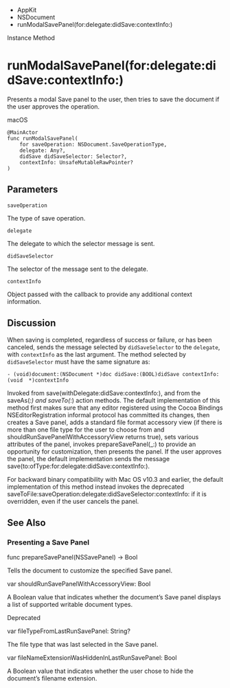 

- AppKit
- NSDocument
-  runModalSavePanel(for:delegate:didSave:contextInfo:) 

Instance Method

# runModalSavePanel(for:delegate:didSave:contextInfo:)

Presents a modal Save panel to the user, then tries to save the document if the user approves the operation.

macOS

``` source
@MainActor
func runModalSavePanel(
    for saveOperation: NSDocument.SaveOperationType,
    delegate: Any?,
    didSave didSaveSelector: Selector?,
    contextInfo: UnsafeMutableRawPointer?
)
```

## Parameters 

`saveOperation`  

The type of save operation.

`delegate`  

The delegate to which the selector message is sent.

`didSaveSelector`  

The selector of the message sent to the delegate.

`contextInfo`  

Object passed with the callback to provide any additional context information.

## Discussion

When saving is completed, regardless of success or failure, or has been canceled, sends the message selected by `didSaveSelector` to the `delegate`, with `contextInfo` as the last argument. The method selected by `didSaveSelector` must have the same signature as:

```
- (void)document:(NSDocument *)doc didSave:(BOOL)didSave contextInfo:(void  *)contextInfo
```

Invoked from save(withDelegate:didSave:contextInfo:), and from the saveAs(_:) and saveTo(_:) action methods. The default implementation of this method first makes sure that any editor registered using the Cocoa Bindings NSEditorRegistration informal protocol has committed its changes, then creates a Save panel, adds a standard file format accessory view (if there is more than one file type for the user to choose from and shouldRunSavePanelWithAccessoryView returns true), sets various attributes of the panel, invokes prepareSavePanel(_:) to provide an opportunity for customization, then presents the panel. If the user approves the panel, the default implementation sends the message save(to:ofType:for:delegate:didSave:contextInfo:).

For backward binary compatibility with Mac OS v10.3 and earlier, the default implementation of this method instead invokes the deprecated saveToFile:saveOperation:delegate:didSaveSelector:contextInfo: if it is overridden, even if the user cancels the panel.

## See Also

### Presenting a Save Panel

func prepareSavePanel(NSSavePanel) -> Bool

Tells the document to customize the specified Save panel.

var shouldRunSavePanelWithAccessoryView: Bool

A Boolean value that indicates whether the document’s Save panel displays a list of supported writable document types.

Deprecated

var fileTypeFromLastRunSavePanel: String?

The file type that was last selected in the Save panel.

var fileNameExtensionWasHiddenInLastRunSavePanel: Bool

A Boolean value that indicates whether the user chose to hide the document’s filename extension.

